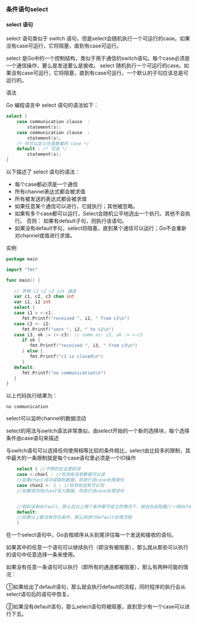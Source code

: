 ### 条件语句select

#### select 语句
   select 语句类似于 switch 语句，但是select会随机执行一个可运行的case。如果没有case可运行，它将阻塞，直到有case可运行。 
   
   select 是Go中的一个控制结构，类似于用于通信的switch语句。每个case必须是一个通信操作，要么是发送要么是接收。
   select 随机执行一个可运行的case。如果没有case可运行，它将阻塞，直到有case可运行。一个默认的子句应该总是可运行的。

语法

Go 编程语言中 select 语句的语法如下：

```go
select {
    case communication clause  :
        statement(s);
    case communication clause  :
        statement(s);
    /* 你可以定义任意数量的 case */
    default : /* 可选 */
        statement(s);
}
```
以下描述了 select 语句的语法：
* 每个case都必须是一个通信 
* 所有channel表达式都会被求值 
* 所有被发送的表达式都会被求值 
* 如果任意某个通信可以进行，它就执行；其他被忽略。 
* 如果有多个case都可以运行，Select会随机公平地选出一个执行。其他不会执行。 否则： 如果有default子句，则执行该语句。 
* 如果没有default字句，select将阻塞，直到某个通信可以运行；Go不会重新对channel或值进行求值。

实例
```go
package main

import "fmt"

func main() { 
	
   // 声明 c1 c2 c3 int 通道
   var c1, c2, c3 chan int
   var i1, i2 int
   select {
   case i1 = <-c1:
      fmt.Printf("received ", i1, " from c1\n")
   case c2 <- i2:
      fmt.Printf("sent ", i2, " to c2\n")
   case i3, ok := (<-c3): // same as: i3, ok := <-c3
      if ok {
         fmt.Printf("received ", i3, " from c3\n")
      } else {
         fmt.Printf("c3 is closed\n")
      }
   default:
      fmt.Printf("no communication\n")
   }
}
```
以上代码执行结果为：

    no communication

select可以监听channel的数据流动

select的用法与switch语法非常类似，由select开始的一个新的选择块，每个选择条件由case语句来描述

与switch语句可以选择任何使用相等比较的条件相比，select由比较多的限制，其中最大的一条限制就是每个case语句里必须是一个IO操作
```go
    select { //不停的在这里检测
    case <-chanl : //检测有没有数据可以读
    //如果chanl成功读取到数据，则进行该case处理语句
    case chan2 <- 1 : //检测有没有可以写
    //如果成功向chan2写入数据，则进行该case处理语句


    //假如没有default，那么在以上两个条件都不成立的情况下，就会在此阻塞//一般default会不写在里面，select中的default子句总是可运行的，因为会很消耗CPU资源
    default:
    //如果以上都没有符合条件，那么则进行default处理流程
    }
```
在一个select语句中，Go会按顺序从头到尾评估每一个发送和接收的语句。

如果其中的任意一个语句可以继续执行（即没有被阻塞），那么就从那些可以执行的语句中任意选择一条来使用。

如果没有任意一条语句可以执行（即所有的通道都被阻塞），那么有两种可能的情况： 

①如果给出了default语句，那么就会执行default的流程，同时程序的执行会从select语句后的语句中恢复。

②如果没有default语句，那么select语句将被阻塞，直到至少有一个case可以进行下去。

